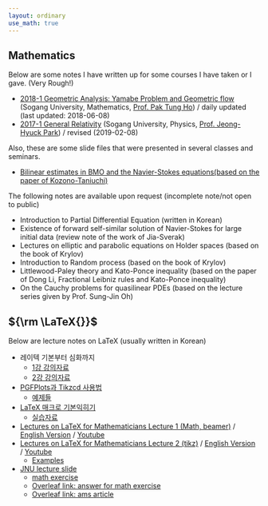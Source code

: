 ```yaml
---
layout: ordinary
use_math: true 
---
```

## Mathematics
 
Below are some notes I have written up for some courses I have taken or I gave. (Very Rough!)

- [2018-1 Geometric Analysis: Yamabe Problem and Geometric flow](https://willkwon-math.github.io/assets/files/lecture-notes(Geometric_analysis).pdf) (Sogang University, Mathematics, [Prof. Pak Tung Ho](http://maths.sogang.ac.kr/ptho)) / daily updated (last updated: 2018-06-08)
- [2017-1 General Relativity](https://willkwon-math.github.io/assets/files/lecture-notes(General_Relativity).pdf)  (Sogang University, Physics,  [Prof. Jeong-Hyuck Park](http://lab7616.sogang.ac.kr/lab7616/1093.html)) / revised (2019-02-08)

Also, these are some slide files that were presented in several classes and seminars.

- [Bilinear estimates in BMO and the Navier-Stokes equations(based on the paper of Kozono-Taniuchi)](https://willkwon-math.github.io/assets/files/0515-Kozono-Taniuchi.pdf)

The following notes are available upon request (incomplete note/not open to public)

- Introduction to Partial Differential Equation (written in Korean)
- Existence of forward self-similar solution of Navier-Stokes for large initial data (review note of the work of Jia-Sverak)
- Lectures on elliptic and parabolic equations on Holder spaces (based on the book of Krylov)
- Introduction to Random process (based on the book of Krylov)
- Littlewood-Paley theory and Kato-Ponce inequality (based on the paper of Dong Li, Fractional Leibniz rules and Kato-Ponce inequality) 
- On the Cauchy problems for quasilinear PDEs (based on the lecture series given by Prof. Sung-Jin Oh)

## ${\rm \LaTeX{}}$

Below are lecture notes on LaTeX (usually written in Korean)
- 레이텍 기본부터 심화까지
  - [1강 강의자료](https://willkwon-math.github.io/assets/files/lecture1.pdf)
  - [2강 강의자료](https://willkwon-math.github.io/assets/files/lecture2.pdf)
- [PGFPlots과 Tikzcd 사용법](https://willkwon-math.github.io/assets/files/PGFplots(slides).pdf)
  - [예제들](https://willkwon-math.github.io/assets/files/PGFplots(examples).pdf)
- [LaTeX 매크로 기본익히기](https://willkwon-math.github.io/assets/files/LaTeX-Macro.pdf)
  - [실습자료](https://willkwon-math.github.io/assets/files/latexcommand.zip)
- [Lectures on LaTeX for Mathematicians Lecture 1 (Math, beamer)](https://willkwon-math.github.io/assets/files/lecture1-KIAS.pdf) / [English Version](https://willkwon-math.github.io/assets/files/lecture1-english.pdf) / [Youtube](https://youtu.be/GYipK47OUZc?t=263)
- [Lectures on LaTeX for Mathematicians Lecture 2 (tikz)](https://willkwon-math.github.io/assets/files/lecture2-KIAS.pdf) / [English Version](https://willkwon-math.github.io/assets/files/lecture2-english.pdf) /  [Youtube](https://www.youtube.com/watch?v=UwrTjXxWD14)
  - [Examples](https://willkwon-math.github.io/assets/files/examples(KIAS).zip)
- [JNU lecture slide](https://willkwon-math.github.io/assets/files/Presentation-JNU.pdf) 
  - [math exercise](https://willkwon-math.github.io/assets/files/math_exercise.pdf) 
  - [Overleaf link: answer for math exercise](https://www.overleaf.com/read/kqxjdmfcnghb)
  - [Overleaf link: ams article](https://www.overleaf.com/read/rgbdvxrvrhzb)
